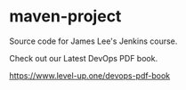 
# maven-project
Source code for James Lee's Jenkins course.

Check out our Latest DevOps PDF book.

https://www.level-up.one/devops-pdf-book

